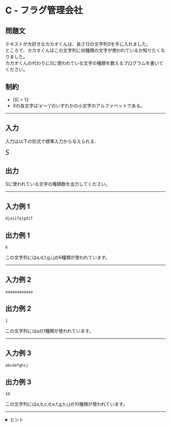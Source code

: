 # C - フラグ管理会社

## 問題文
テキストが大好きなカカオくんは、長さ12の文字列*S*を手に入れました。  
ところで、カカオくんはこの文字列に何種類の文字が使われているか知りたくなりました。  
カカオくんの代わりに*S*に使われている文字の種類を数えるプログラムを書いてください。
## 制約
* |*S*| = 12
* *S*の各文字は'a'～'j'のいずれかの小文字のアルファベットである。
***
## 入力
入力は以下の形式で標準入力から与えられる．

<pre>
<span style="font-size: 150%"><var>S</var>
</pre>
## 出力
*S*に使われている文字の種類数を出力してください。
***
## 入力例 1 
```
djaiifajgdif
```
## 出力例 1
```
6
```
この文字列にはa,d,f,g,i,jの6種類が使われています。
***
## 入力例 2
```
aaaaaaaaaaaa
```
## 出力例 2
```
1
```
この文字列にはaの1種類が使われています。
***
## 入力例 3
```
abcdefghij
```
## 出力例 3
```
10
```
この文字列にはa,b,c,d,e,f,g,h,i,jの10種類が使われています。
***

<details>
<summary>ヒント</summary>

Ctrlを押しながらCキー(Ctrl+C)で選択範囲をクリップボードにコピーでき、Ctrl+Vでカーソル位置に貼り付けます。
</details>
